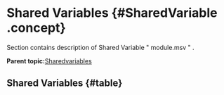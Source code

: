# Shared Variables {#SharedVariable .concept}

Section contains description of Shared Variable " module.msv " .

**Parent topic:**[Sharedvariables](../../../projects/sharedLibrary/common/sharedvariable.md)

## Shared Variables {#table}

